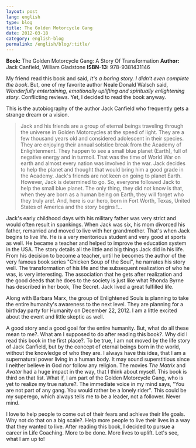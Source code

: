 ```yaml
---
layout: post
lang: english
type: blog
title: The Golden Motorcycle Gang
date: 2012-03-18
category: english-blog
permalink: /english/blog/:title/
---
```


**Book:** The Golden Motorcycle Gang: A Story Of Transformation
**Author:** Jack Canfield, William Gladstone
**ISBN-13:** 978-9381431146

My friend read this book and said, *It's a boring story. I didn't even complete the book*. But, one of my favorite author Neale Donald Walsch said, *Wonderfully entertaining, emotionally uplifting and spiritually enlightening story*. Conflicting reviews. Yet, I decided to read the book anyway.

This is the autobiography of the author Jack Canfield who frequently gets a strange dream or a vision.

> Jack and his friends are a group of eternal beings traveling through the universe in Golden Motorcycles at the speed of light. They are a few thousand years old and considered adolescent in their species. They are enjoying their annual solstice break from the Academy of Enlightenment. They happen to see a small blue planet (Earth), full of negative energy and in turmoil. That was the time of World War on earth and almost every nation was involved in the war. Jack decides to help the planet and thought that would bring him a good grade in the Academy. Jack's friends are not keen on going to planet Earth. However, Jack is determined to go. So, everyone followed Jack to help the small blue planet. The only thing, they did not know is that, when they are born as a human being on Earth, they will forget who they truly are!. And, here is our hero, born in Fort Worth, Texas, United States of America and the story begins !...

Jack's early childhood days with his military father was very strict and would often result in spankings. When Jack was six, his mom divorced his father, remarried and moved to live with her grandmother. That's when Jack begins to live life. He is a very meritorious student and very good at sports as well. He became a teacher and helped to improve the education system in the USA. The story details all the little and big things Jack did in his life. From his decision to become a teacher, until he becomes the author of the very famous book series "Chicken Soup of the Soul", he narrates his story well. The transformation of his life and the subsequent realization of who he was, is very interesting. The association that he gets after realization and the good deeds that he does to the society is just like what Rhonda Byrne has described in her book, The Secret. Jack lived a great fulfilled life.

Along with Barbara Marx, the group of Enlightened Souls is planning to take the entire humanity's awareness to the next level. They are planning for a birthday party for Humanity on December 22, 2012. I am a little excited about the event and little skeptic as well.

A good story and a good goal for the entire humanity. But, what do all these mean to me?. What am I supposed to do after reading this book?. Why did I read this book in the first place?. To be true, I am not moved by the life story of Jack Canfield, but by the concept of eternal beings born in the world, without the knowledge of who they are. I always have this idea, that I am a supernatural power living in a human body. It may sound superstitious since I neither believe in God nor follow any religion. The movies *The Matrix* and *Avatar* had a huge impact in the way, that I think about myself. This book is third on that list. What if, I am part of the Golden Motorcycle Gang, who is yet to realize my true nature?. The immediate voice in my mind says, "You are not part of any gang. You would rather be a lonely rider". This could be my superego, which always tells me to be a leader, not a follower. Never mind.

I love to help people to come out of their fears and achieve their life goals. Why not do that on a big scale?. Help more people to live their lives in a way that they wanted to live. After reading this book, I decided to pursue a career in Life Coaching. More to be done. More lives to uplift. Let's see, what I am up to!
